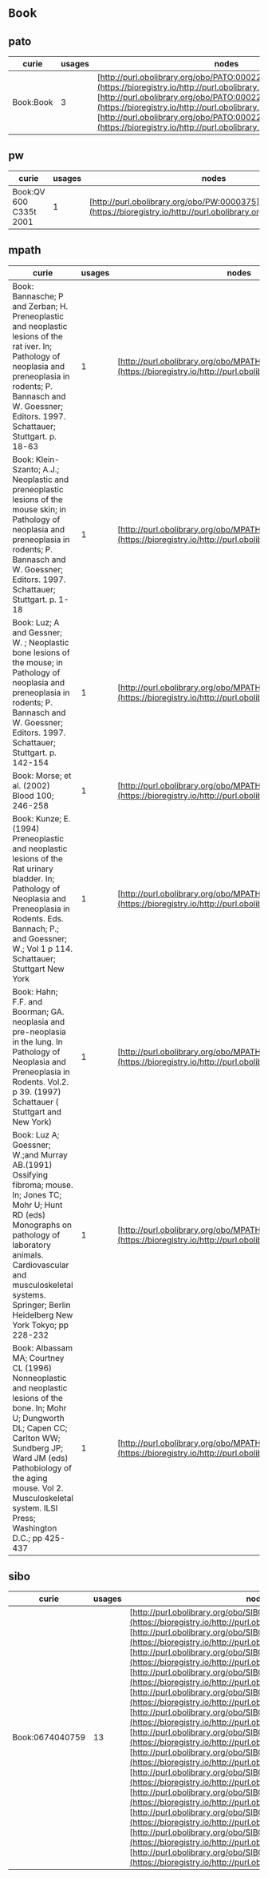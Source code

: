 # `Book`
## pato
| curie     |   usages | nodes                                                                                                                                                                                                                                                                                                                                                   |
|-----------|----------|---------------------------------------------------------------------------------------------------------------------------------------------------------------------------------------------------------------------------------------------------------------------------------------------------------------------------------------------------------|
| Book:Book |        3 | [http://purl.obolibrary.org/obo/PATO:0002294](https://bioregistry.io/http://purl.obolibrary.org/obo/PATO:0002294), [http://purl.obolibrary.org/obo/PATO:0002295](https://bioregistry.io/http://purl.obolibrary.org/obo/PATO:0002295), [http://purl.obolibrary.org/obo/PATO:0002296](https://bioregistry.io/http://purl.obolibrary.org/obo/PATO:0002296) |
## pw
| curie                  |   usages | nodes                                                                                                         |
|------------------------|----------|---------------------------------------------------------------------------------------------------------------|
| Book:QV 600 C335t 2001 |        1 | [http://purl.obolibrary.org/obo/PW:0000375](https://bioregistry.io/http://purl.obolibrary.org/obo/PW:0000375) |
## mpath
| curie                                                                                                                                                                                                                                                                      |   usages | nodes                                                                                                       |
|----------------------------------------------------------------------------------------------------------------------------------------------------------------------------------------------------------------------------------------------------------------------------|----------|-------------------------------------------------------------------------------------------------------------|
| Book: Bannasche; P and Zerban; H. Preneoplastic and neoplastic lesions of the rat iver. In; Pathology of neoplasia and preneoplasia in rodents; P. Bannasch and W. Goessner; Editors. 1997. Schattauer; Stuttgart. p. 18-63                                                |        1 | [http://purl.obolibrary.org/obo/MPATH:357](https://bioregistry.io/http://purl.obolibrary.org/obo/MPATH:357) |
| Book: Klein-Szanto; A.J.; Neoplastic and preneoplastic lesions of the mouse skin; in Pathology of neoplasia and preneoplasia in rodents; P. Bannasch and W. Goessner; Editors. 1997. Schattauer; Stuttgart. p. 1-18                                                        |        1 | [http://purl.obolibrary.org/obo/MPATH:359](https://bioregistry.io/http://purl.obolibrary.org/obo/MPATH:359) |
| Book: Luz; A and Gessner; W. ; Neoplastic bone lesions of the mouse; in Pathology of neoplasia and preneoplasia in rodents; P. Bannasch and W. Goessner; Editors. 1997. Schattauer; Stuttgart. p. 142-154                                                                  |        1 | [http://purl.obolibrary.org/obo/MPATH:396](https://bioregistry.io/http://purl.obolibrary.org/obo/MPATH:396) |
| Book: Morse; et al. (2002) Blood 100; 246-258                                                                                                                                                                                                                              |        1 | [http://purl.obolibrary.org/obo/MPATH:520](https://bioregistry.io/http://purl.obolibrary.org/obo/MPATH:520) |
| Book: Kunze; E. (1994) Preneoplastic and neoplastic lesions of the Rat urinary bladder. In; Pathology of Neoplasia and Preneoplasia in Rodents. Eds. Bannach; P.;  and Goessner; W.;  Vol 1 p 114. Schattauer; Stuttgart New York                                          |        1 | [http://purl.obolibrary.org/obo/MPATH:548](https://bioregistry.io/http://purl.obolibrary.org/obo/MPATH:548) |
| Book: Hahn; F.F. and Boorman; GA. neoplasia and pre-neoplasia in the lung. In Pathology of Neoplasia and Preneoplasia in Rodents. Vol.2. p 39. (1997) Schattauer ( Stuttgart and New York)                                                                                 |        1 | [http://purl.obolibrary.org/obo/MPATH:552](https://bioregistry.io/http://purl.obolibrary.org/obo/MPATH:552) |
| Book: Luz A; Goessner; W.;and Murray AB.(1991) Ossifying fibroma; mouse. In; Jones TC; Mohr U; Hunt RD (eds) Monographs on pathology of laboratory animals. Cardiovascular and musculoskeletal systems. Springer; Berlin Heidelberg New York Tokyo; pp 228-232             |        1 | [http://purl.obolibrary.org/obo/MPATH:572](https://bioregistry.io/http://purl.obolibrary.org/obo/MPATH:572) |
| Book: Albassam MA; Courtney CL (1996) Nonneoplastic and neoplastic lesions of the bone. In; Mohr U; Dungworth DL; Capen CC; Carlton WW; Sundberg JP; Ward JM (eds) Pathobiology of the aging mouse. Vol 2. Musculoskeletal system. ILSI Press; Washington D.C.; pp 425-437 |        1 | [http://purl.obolibrary.org/obo/MPATH:590](https://bioregistry.io/http://purl.obolibrary.org/obo/MPATH:590) |
## sibo
| curie           |   usages | nodes                                                                                                                                                                                                                                                                                                                                                                                                                                                                                                                                                                                                                                                                                                                                                                                                                                                                                                                                                                                                                                                                                                                                                                                                                                                                                                                                                                                                                                                                                                                                                 |
|-----------------|----------|-------------------------------------------------------------------------------------------------------------------------------------------------------------------------------------------------------------------------------------------------------------------------------------------------------------------------------------------------------------------------------------------------------------------------------------------------------------------------------------------------------------------------------------------------------------------------------------------------------------------------------------------------------------------------------------------------------------------------------------------------------------------------------------------------------------------------------------------------------------------------------------------------------------------------------------------------------------------------------------------------------------------------------------------------------------------------------------------------------------------------------------------------------------------------------------------------------------------------------------------------------------------------------------------------------------------------------------------------------------------------------------------------------------------------------------------------------------------------------------------------------------------------------------------------------|
| Book:0674040759 |       13 | [http://purl.obolibrary.org/obo/SIBO:0000010](https://bioregistry.io/http://purl.obolibrary.org/obo/SIBO:0000010), [http://purl.obolibrary.org/obo/SIBO:0000011](https://bioregistry.io/http://purl.obolibrary.org/obo/SIBO:0000011), [http://purl.obolibrary.org/obo/SIBO:0000012](https://bioregistry.io/http://purl.obolibrary.org/obo/SIBO:0000012), [http://purl.obolibrary.org/obo/SIBO:0000013](https://bioregistry.io/http://purl.obolibrary.org/obo/SIBO:0000013), [http://purl.obolibrary.org/obo/SIBO:0000014](https://bioregistry.io/http://purl.obolibrary.org/obo/SIBO:0000014), [http://purl.obolibrary.org/obo/SIBO:0000015](https://bioregistry.io/http://purl.obolibrary.org/obo/SIBO:0000015), [http://purl.obolibrary.org/obo/SIBO:0000016](https://bioregistry.io/http://purl.obolibrary.org/obo/SIBO:0000016), [http://purl.obolibrary.org/obo/SIBO:0000018](https://bioregistry.io/http://purl.obolibrary.org/obo/SIBO:0000018), [http://purl.obolibrary.org/obo/SIBO:0000020](https://bioregistry.io/http://purl.obolibrary.org/obo/SIBO:0000020), [http://purl.obolibrary.org/obo/SIBO:0000021](https://bioregistry.io/http://purl.obolibrary.org/obo/SIBO:0000021), [http://purl.obolibrary.org/obo/SIBO:0000023](https://bioregistry.io/http://purl.obolibrary.org/obo/SIBO:0000023), [http://purl.obolibrary.org/obo/SIBO:0000024](https://bioregistry.io/http://purl.obolibrary.org/obo/SIBO:0000024), [http://purl.obolibrary.org/obo/SIBO:0000030](https://bioregistry.io/http://purl.obolibrary.org/obo/SIBO:0000030) |
